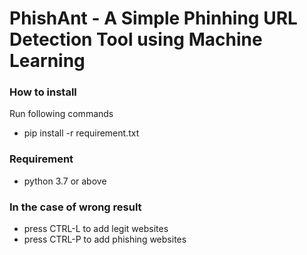 # PhishAnt - A Simple Phinhing URL Detection Tool using Machine Learning
### How to install 
Run following commands
- pip install -r requirement.txt
### Requirement
- python 3.7 or above
### In the case of wrong result
- press CTRL-L to add legit websites
- press CTRL-P to add phishing websites

